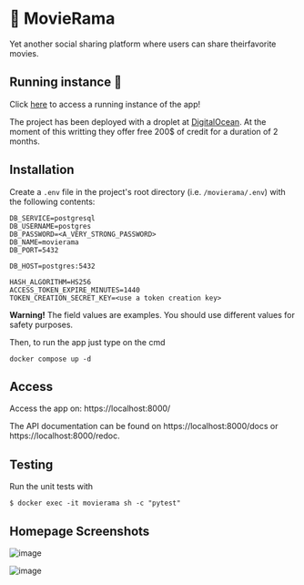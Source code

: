# 🎥 MovieRama
Yet​ ​another social​ ​sharing​ ​platform​ ​where​ ​users​ ​can​ ​share​ ​their​ ​favorite​ ​movies.

## Running instance 🦈
Click [here](http://164.92.162.226:8000/movies) to access a running instance of the app!

The project has been deployed with a droplet at [DigitalOcean](https://www.digitalocean.com/).
At the moment of this writting they offer free 200$ of credit for a duration of 2 months. 

## Installation
Create a `.env` file in the project's root directory (i.e. `/movierama/.env`)
with the following contents:

```
DB_SERVICE=postgresql
DB_USERNAME=postgres
DB_PASSWORD=<A_VERY_STRONG_PASSWORD>
DB_NAME=movierama
DB_PORT=5432

DB_HOST=postgres:5432

HASH_ALGORITHM=HS256
ACCESS_TOKEN_EXPIRE_MINUTES=1440
TOKEN_CREATION_SECRET_KEY=<use a token creation key>
```
**Warning!** The field values are examples. You should use different values for safety purposes.

Then, to run the app just type on the cmd

`docker compose up -d`

## Access
Access the app on: https://localhost:8000/

The API documentation can be found on https://localhost:8000/docs or https://localhost:8000/redoc.

## Testing
Run the unit tests with 

`$ docker exec -it movierama sh -c "pytest"`

## Homepage Screenshots

![image](https://github.com/Tzal3x/movierama/assets/33265837/516fa29f-04fd-4d5e-b3b0-3e42fc9f23ab)

![image](https://github.com/Tzal3x/movierama/assets/33265837/4c5d9bca-9e2d-480b-ae3a-d6bed855024f)
